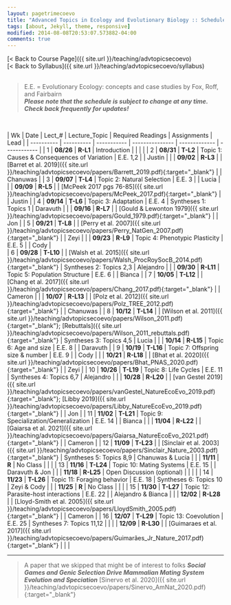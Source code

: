 ```yaml
---
layout: pagetrimecoevo
title: "Advanced Topics in Ecology and Evolutionary Biology :: Schedule, Fall 2021"
tags: [about, Jekyll, theme, responsive]
modified: 2014-08-08T20:53:07.573882-04:00
comments: true
---
```


[< Back to Course Page]({{ site.url }}/teaching/advtopicsecoevo)  
[< Back to Syllabus]({{ site.url }}/teaching/advtopicsecoevo/syllabus)  
<br>

> E.E. = Evolutionary Ecology: concepts and case studies by Fox, Roff, and Fairbairn  
> ***Please note that the schedule is subject to change at any time. Check back frequently for updates!***    

<br>

<style>
table{
    border-collapse: collapse;
    border-spacing: 0;
    /* border:1px solid #808080; */
}

/* th{
    border:1px solid #808080;
}

td{
    border:1px solid #808080;
} */
tr:nth-child(even) {background: #B2DFEE}
tr:nth-child(odd) {background: #FFF}
</style>

| Wk | Date | Lect_# | Lecture_Topic  | Required Readings | Assignments | Lead |
| ---------- | ---------- | ----------- | --------------- | ------------- | ------------ |
| 1  | **08/26** | **R-L1**  | Introduction |  |     |   |
| 2  | **08/31** | **T-L2**  | Topic 1: Causes & Consequences of Variation | E.E. 1,2 |     | Justin |
|    | **09/02** | **R-L3**  |  | [Barret et al. 2019]({{ site.url }}/teaching/advtopicsecoevo/papers/Barrett_2019.pdf){:target="_blank"} |     |  Chanuwas  |
| 3  | **09/07** | **T-L4**  | Topic 2: Natural Selection | E.E. 3 |     | Lucia  |
|    | **09/09** | **R-L5**  |  | [McPeek 2017 pgs 76-85]({{ site.url }}/teaching/advtopicsecoevo/papers/McPeek_2017.pdf){:target="_blank"} |   | Justin  |
| 4  | **09/14** | **T-L6**  | Topic 3: Adaptation | E.E. 4 |  Syntheses 1: Topics 1  |  Daravuth  |
|    | **09/16** | **R-L7**  |  | [Gould & Lewonton 1979]({{ site.url }}/teaching/advtopicsecoevo/papers/Gould_1979.pdf){:target="_blank"} |    |  Jon  |
| 5  | **09/21** | **T-L8**  |  | [Perry et al. 2007]({{ site.url }}/teaching/advtopicsecoevo/papers/Perry_NatGen_2007.pdf){:target="_blank"} |    |  Zeyi |
|    | **09/23** | **R-L9**  | Topic 4: Phenotypic Plasticity | E.E. 5 |  |  Cody  |  
| 6  | **09/28** | **T-L10** |  | [Walsh et al. 2015]({{ site.url }}/teaching/advtopicsecoevo/papers/Walsh_ProcRoySocB_2014.pdf){:target="_blank"} |  Syntheses 2: Topics 2,3  |  Alejandro |
|    | **09/30** | **R-L11** | Topic 5: Population Structure | E.E. 6 |    | Bianca |
| 7  | **10/05** | **T-L12** |  | [Chang et al. 2017]({{ site.url }}/teaching/advtopicsecoevo/papers/Chang_2017.pdf){:target="_blank"} |    | Cameron |
|    | **10/07** | **R-L13** |  | [Polz et al. 2012]({{ site.url }}/teaching/advtopicsecoevo/papers/Polz_TREE_2012.pdf){:target="_blank"} |    | Chanuwas |
| 8  | **10/12** | **T-L14** |  | [Wilson et al. 2011]({{ site.url }}/teaching/advtopicsecoevo/papers/Wilson_2011.pdf){:target="_blank"}; [Rebuttals]({{ site.url }}/teaching/advtopicsecoevo/papers/Wilson_2011_rebuttals.pdf){:target="_blank"} |  Syntheses 3: Topics 4,5  | Lucia |
|    | **10/14** | **R-L15** | Topic 6: Age and size | E.E. 8 |    | Daravuth |
| 9  | **10/19** | **T-L16** | Topic 7: Offspring size & number | E.E. 9 |  | Cody |
|    | **10/21** | **R-L18** |  | [Bhat et al. 2020]({{ site.url }}/teaching/advtopicsecoevo/papers/Bhat_PNAS_2020.pdf){:target="_blank"} |  |  Zeyi | 
| 10 | **10/26** | **T-L19** | Topic 8: Life Cycles | E.E. 11 |  Syntheses 4: Topics 6,7  | Alejandro |
|    | **10/28** | **R-L20** |  | [van Gestel 2019]({{ site.url }}/teaching/advtopicsecoevo/papers/vanGestel_NatureEcoEvo_2019.pdf){:target="_blank"}; [Libby 2019]({{ site.url }}/teaching/advtopicsecoevo/papers/Libby_NatureEcoEvo_2019.pdf){:target="_blank"} |    | Jon |
| 11 | **11/02** | **T-L21** | Topic 9: Specialization/Generalization | E.E. 14 |    | Bianca |
|    | **11/04** | **R-L22** |  | [Gaiarsa et al. 2021]({{ site.url }}/teaching/advtopicsecoevo/papers/Gaiarsa_NatureEcoEvo_2021.pdf){:target="_blank"} |    | Cameron |
| 12 | **11/09** | **T-L23** |  | [Sinclair et al. 2003]({{ site.url }}/teaching/advtopicsecoevo/papers/Sinclair_Nature_2003.pdf){:target="_blank"} |  Syntheses 5: Topics 8,9  | Chanuwas & Lucia |
|    | **11/11** | **R** | No Class |    |    |
| 13 | **11/16** | **T-L24** | Topic 10: Mating Systems | E.E. 15 | | Daravuth & Jon |
|    | **11/18** | **R-L25** | Open Discussion (optional) |  |    |  |
| 14 | **11/23** | **T-L26** | Topic 11: Foraging behavior | E.E. 18 |  Syntheses 6: Topics 10  | Zeyi & Cody |
|    | **11/25** | **R** | No Class |    |    |
| 15 | **11/30** | **T-L27** | Topic 12: Parasite-host interactions | E.E. 22 |    |  Alejandro & Bianca  |
|    | **12/02** | **R-L28** |  | [Lloyd-Smith et al. 2005]({{ site.url }}/teaching/advtopicsecoevo/papers/LloydSmith_2005.pdf){:target="_blank"} |    |  Cameron  |
| 16 | **12/07** | **T-L29** | Topic 13: Coevolution | E.E. 25 |  Syntheses 7: Topics 11,12  |   |
|    | **12/09** | **R-L30** |  | [Guimaraes et al. 2017]({{ site.url }}/teaching/advtopicsecoevo/papers/Guimarães_Jr_Nature_2017.pdf){:target="_blank"} |    |    |

---

>   A paper that we skipped that might be of interest to folks
>   ***Social Games and Genic Selection Drive Mammalian Mating System Evolution and Speciation***
>   [Sinervo et al. 2020]({{ site.url }}/teaching/advtopicsecoevo/papers/Sinervo_AmNat_2020.pdf){:target="_blank"}